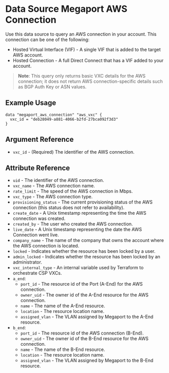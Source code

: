 # Data Source Megaport AWS Connection
Use this data source to query an AWS connection in your account. This connection can be one of the following:

 - Hosted Virtual Interface (VIF) - A single VIF that is added to the target AWS account.
 - Hosted Connection - A full Direct Connect that has a VIF added to your account.

> **Note**: This query only returns basic VXC details for the AWS connection; it does not return 
> AWS connection-specific details such as BGP Auth Key or ASN values.


## Example Usage
```
data "megaport_aws_connection" "aws_vxc" {
  vxc_id = "deb28049-a881-4066-b2fd-27bca092f3d3"
}
```

## Argument Reference
- `vxc_id` - (Required) The identifier of the AWS connection.

## Attribute Reference
- `uid` - The identifier of the AWS connection.
- `vxc_name` - The AWS connection name.
- `rate_limit` - The speed of the AWS connection in Mbps.
- `vxc_type` - The AWS connection type.
- `provisioning_status` - The current provisioning status of the AWS connection (this status does not refer to availability).
- `create_date` - A Unix timestamp representing the time the AWS connection was created.
- `created_by` - The user who created the AWS connection.
- `live_date` - A Unix timestamp representing the date the AWS Connection went live.
- `company_name` - The name of the company that owns the account where the AWS connection is located.
- `locked` - Indicates whether the resource has been locked by a user.
- `admin_locked` - Indicates whether the resource has been locked by an administrator.
- `vxc_internal_type` - An internal variable used by Terraform to orchestrate CSP VXCs.
- `a_end`:
    - `port_id` - The resource id of the Port (A-End) for the AWS connection.
    - `owner_uid` - The owner id of the A-End resource for the AWS connection.
    - `name` - The name of the A-End resource.
    - `location` - The resource location name.
    - `assigned_vlan` - The VLAN assigned by Megaport to the A-End resource.
- `b_end`:
    - `port_id` - The resource id of the AWS connection (B-End).
    - `owner_uid` - The owner id of the B-End resource for the AWS connection.
    - `name` - The name of the B-End resource.
    - `location` - The resource location name.
    - `assigned_vlan` - The VLAN assigned by Megaport to the B-End resource.
